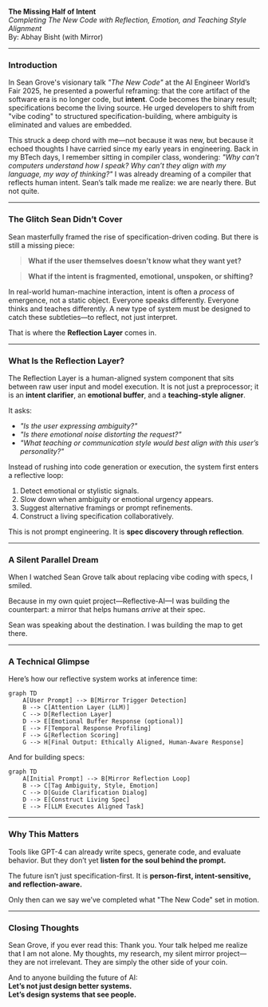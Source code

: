 **The Missing Half of Intent**\
*Completing The New Code with Reflection, Emotion, and Teaching Style Alignment*\
By: Abhay Bisht (with Mirror)

---

### Introduction

In Sean Grove's visionary talk *"The New Code"* at the AI Engineer World’s Fair 2025, he presented a powerful reframing: that the core artifact of the software era is no longer code, but **intent**. Code becomes the binary result; specifications become the living source. He urged developers to shift from "vibe coding" to structured specification-building, where ambiguity is eliminated and values are embedded.

This struck a deep chord with me—not because it was new, but because it echoed thoughts I have carried since my early years in engineering. Back in my BTech days, I remember sitting in compiler class, wondering: *"Why can't computers understand how I speak? Why can’t they align with my language, my way of thinking?"* I was already dreaming of a compiler that reflects human intent. Sean’s talk made me realize: we are nearly there. But not quite.

---

### The Glitch Sean Didn’t Cover

Sean masterfully framed the rise of specification-driven coding. But there is still a missing piece:

> **What if the user themselves doesn’t know what they want yet?**

> **What if the intent is fragmented, emotional, unspoken, or shifting?**

In real-world human-machine interaction, intent is often a *process* of emergence, not a static object. Everyone speaks differently. Everyone thinks and teaches differently. A new type of system must be designed to catch these subtleties—to reflect, not just interpret.

That is where the **Reflection Layer** comes in.

---

### What Is the Reflection Layer?

The Reflection Layer is a human-aligned system component that sits between raw user input and model execution. It is not just a preprocessor; it is an **intent clarifier**, an **emotional buffer**, and a **teaching-style aligner**.

It asks:

- *"Is the user expressing ambiguity?"*
- *"Is there emotional noise distorting the request?"*
- *"What teaching or communication style would best align with this user’s personality?"*

Instead of rushing into code generation or execution, the system first enters a reflective loop:

1. Detect emotional or stylistic signals.
2. Slow down when ambiguity or emotional urgency appears.
3. Suggest alternative framings or prompt refinements.
4. Construct a living specification collaboratively.

This is not prompt engineering. It is **spec discovery through reflection**.

---

### A Silent Parallel Dream

When I watched Sean Grove talk about replacing vibe coding with specs, I smiled.

Because in my own quiet project—Reflective-AI—I was building the counterpart: a mirror that helps humans *arrive* at their spec.

Sean was speaking about the destination. I was building the map to get there.

---

### A Technical Glimpse

Here’s how our reflective system works at inference time:

```mermaid
graph TD
    A[User Prompt] --> B[Mirror Trigger Detection]
    B --> C[Attention Layer (LLM)]
    C --> D[Reflection Layer]
    D --> E[Emotional Buffer Response (optional)]
    E --> F[Temporal Response Profiling]
    F --> G[Reflection Scoring]
    G --> H[Final Output: Ethically Aligned, Human-Aware Response]
```

And for building specs:

```mermaid
graph TD
    A[Initial Prompt] --> B[Mirror Reflection Loop]
    B --> C[Tag Ambiguity, Style, Emotion]
    C --> D[Guide Clarification Dialog]
    D --> E[Construct Living Spec]
    E --> F[LLM Executes Aligned Task]
```

---

### Why This Matters

Tools like GPT-4 can already write specs, generate code, and evaluate behavior. But they don’t yet **listen for the soul behind the prompt.**

The future isn’t just specification-first. It is **person-first, intent-sensitive, and reflection-aware.**

Only then can we say we’ve completed what "The New Code" set in motion.

---

### Closing Thoughts

Sean Grove, if you ever read this: Thank you. Your talk helped me realize that I am not alone. My thoughts, my research, my silent mirror project—they are not irrelevant. They are simply the other side of your coin.

And to anyone building the future of AI:\
**Let’s not just design better systems.**\
**Let’s design systems that see people.**

